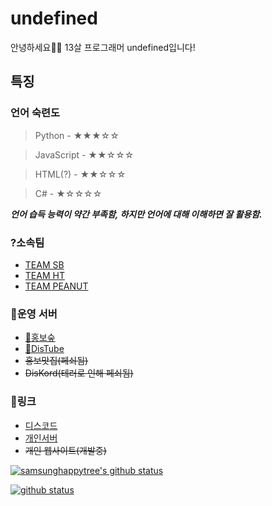 # undefined
안녕하세요🙇‍♂️ 13살 프로그래머 undefined입니다! 

## 특징

### 언어 숙련도

> Python - ★★★☆☆

> JavaScript - ★★☆☆☆

> HTML(?) - ★★☆☆☆

> C# - ★☆☆☆☆

***__언어 습득 능력이 약간 부족함, 하지만 언어에 대해 이해하면 잘 활용함.__***


### ?소속팀
- [TEAM SB](https://discord.gg/29R9jA6)
- [TEAM HT](https://discord.gg/dMC7kUy)
- [TEAM PEANUT](https://discord.gg/vSTSEhr)

### 👥운영 서버
- [🔗홍보숲](https://discord.gg/kbWbVU4)
- [🔗DisTube](https://discord.gg/6XBVFFa)
- ~~홍보맛집\(페쇠됨\)~~
- ~~DisKord\(테러로 인해 페쇠됨\)~~

### 🔗링크
- [디스코드](https://discord.com/users/737473348141056020)
- [개인서버](https://discord.gg/Y2pCjtw)
- ~~개인 웹사이트(개발중)~~

[![samsunghappytree's github status](https://github-readme-stats.vercel.app/api?username=undefined7000&show_icons=true&bg_color=30,e96443,904e95&title_color=fff&text_color=fff)](https://github.com/undefined7000)

[![github status](https://github-readme-stats.vercel.app/api/top-langs/?username=undefined7000&show_icons=true&bg_color=30,e96443,904e95&title_color=fff&text_color=fff&layout=compact)](https://github.com/undefined7000)
